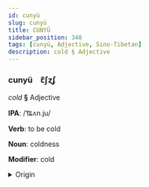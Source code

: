 ```yaml
---
id: cunyü
slug: cunyü
title: CUNYÜ
sidebar_position: 348
tags: [cunyü, Adjective, Sino-Tibetan]
description: cold § Adjective
---
```


### cunyü&emsp;<span kind="abugida">ꞇ̃ʃɀʄ</span>

*cold* **§** Adjective

**IPA**: /ˈt͡ɕʌn.ju/

**Verb**: to be cold

**Noun**: coldness

**Modifier**: cold

<details>
    <summary>Origin</summary>
    Tibetan གྲང་མོ grang mo /ʈ͡ʂʰəŋ˩˧.ŋu˥˥/<br/>
    <em>Sino-Tibetan Language Family</em>
</details>